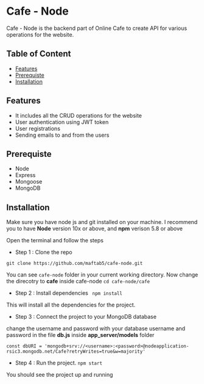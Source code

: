 # **Cafe - Node**

Cafe - Node is the backend part of Online Cafe to create API for various operations for the website.
## Table of Content
* [Features](#Features)
* [Prerequiste](#Prerequiste)
* [Installation](#Installation)

## Features
* It includes all the CRUD operations for the website
* User authentication using JWT token
* User registrations
* Sending emails to and from the users

## Prerequiste
* Node
* Express
* Mongoose
* MongoDB


## Installation

Make sure you have node js and git installed on your machine. I recommend you to have **Node** version 10x or above, and **npm** verison 5.8 or above

Open the terminal and follow the steps
* Step 1 : Clone the repo

 ```git clone https://github.com/maftab5/cafe-node.git```
 
 You can see `cafe-node` folder in your current working directory. Now change the direcotry to **cafe** inside cafe-node
 `cd cafe-node/cafe`
 
 * Step 2 : Install dependencies
 ``` npm install```
 
 This will install all the dependencies for the project.
 * Step 3 : Connect the project to your MongoDB database
 
 change the username and password with your database username and password in the file **db.js** inside **app_server/models** folder
 
 ```const dbURI = 'mongodb+srv://<username>:<password>@nodeapplication-rsic3.mongodb.net/Cafe?retryWrites=true&w=majority'```
 
 * Step 4 : Run the project.
 ```npm start```
 
 You should see the project up and running
